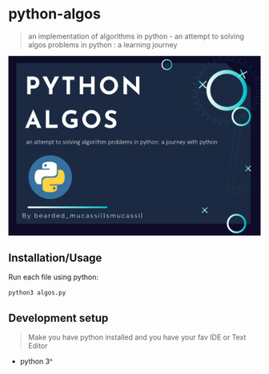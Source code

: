 



# python-algos
> an implementation of algorithms in python - an attempt to solving algos problems in python : a learning journey

![](python_algos.png)

## Installation/Usage

Run each file using python:

```sh
python3 algos.py
```

## Development setup

> Make you have python installed and you have your fav IDE or Text Editor
- python 3^
